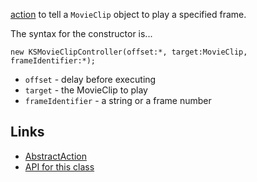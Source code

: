 [action](AbstractAction.md) to tell a `MovieClip` object to play a specified frame.

The syntax for the constructor is...
```
new KSMovieClipController(offset:*, target:MovieClip, frameIdentifier:*);
```
  * `offset` - delay before executing
  * `target` - the MovieClip to play
  * `frameIdentifier` - a string or a frame number

## Links ##
  * [AbstractAction](AbstractAction.md)
  * [API for this class](http://as3lib.org/kitchensync/docs/api/org/as3lib/kitchensync/action/KSMovieClipController.html)
